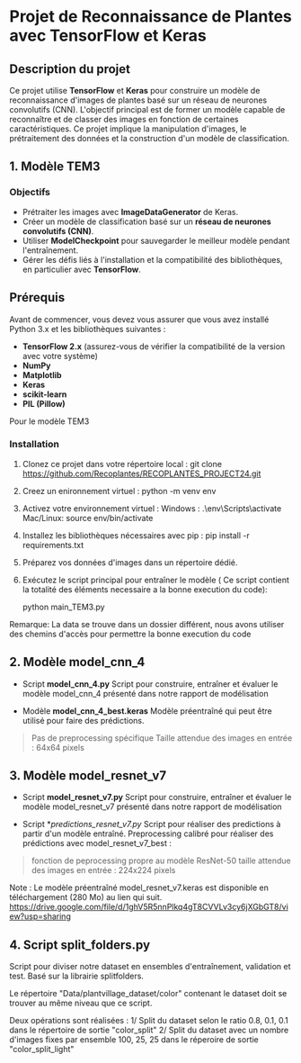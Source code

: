 # Projet de Reconnaissance de Plantes avec TensorFlow et Keras

## Description du projet

Ce projet utilise **TensorFlow** et **Keras** pour construire un modèle de reconnaissance d'images de plantes basé sur un réseau de neurones convolutifs (CNN). L'objectif principal est de former un modèle capable de reconnaître et de classer des images en fonction de certaines caractéristiques. Ce projet implique la manipulation d'images, le prétraitement des données et la construction d'un modèle de classification.

## 1. Modèle TEM3
### Objectifs 

- Prétraiter les images avec **ImageDataGenerator** de Keras.
- Créer un modèle de classification basé sur un **réseau de neurones convolutifs (CNN)**.
- Utiliser **ModelCheckpoint** pour sauvegarder le meilleur modèle pendant l'entraînement.
- Gérer les défis liés à l'installation et la compatibilité des bibliothèques, en particulier avec **TensorFlow**.

## Prérequis

Avant de commencer, vous devez vous assurer que vous avez installé Python 3.x et les bibliothèques suivantes :

- **TensorFlow 2.x** (assurez-vous de vérifier la compatibilité de la version avec votre système)
- **NumPy**
- **Matplotlib**
- **Keras**
- **scikit-learn**
- **PIL (Pillow)**

Pour le modèle TEM3
### Installation

1. Clonez ce projet dans votre répertoire local :
   git clone https://github.com/Recoplantes/RECOPLANTES_PROJECT24.git

2. Creez un enironnement virtuel :
    python -m venv env

3. Activez votre environnement virtuel :
    Windows : .\env\Scripts\activate
    Mac/Linux: source env/bin/activate

4. Installez les bibliothèques nécessaires avec pip :
    pip install -r requirements.txt

5. Préparez vos données d'images dans un répertoire dédié.

6. Exécutez le script principal pour entraîner le modèle ( Ce script contient la totalité des éléments necessaire a la bonne execution du code):

    python main_TEM3.py

Remarque: La data se trouve dans un dossier différent, nous avons utiliser des chemins d'accès pour permettre la bonne execution du code



## 2. Modèle model_cnn_4
   
   - Script **model_cnn_4.py**
   Script pour construire, entraîner et évaluer le modèle model_cnn_4 présenté dans notre rapport de modélisation

   - Modèle **model_cnn_4_best.keras**
   Modèle préentraîné qui peut être utilisé pour faire des prédictions.
   > Pas de preprocessing spécifique
   > Taille attendue des images en entrée : 64x64 pixels

   
## 3. Modèle model_resnet_v7
   
   - Script **model_resnet_v7.py**
   Script pour construire, entraîner et évaluer le modèle model_resnet_v7 présenté dans notre rapport de modélisation
   
   - Script **predictions_resnet_v7.py*
   Script pour réaliser des predictions à partir d'un modèle entraîné.
   Preprocessing calibré pour réaliser des prédictions avec model_resnet_v7_best :
   > fonction de peprocessing propre au modèle ResNet-50
   > taille attendue des images en entrée : 224x224 pixels

Note : Le modèle préentraîné model_resnet_v7.keras est disponible en téléchargement (280 Mo) au lien qui suit.
https://drive.google.com/file/d/1ghV5R5nnPlkq4gT8CVVLv3cy6jXGbGT8/view?usp=sharing

## 4. Script split_folders.py

Script pour diviser notre dataset en ensembles d'entraînement, validation et test.
Basé sur la librairie splitfolders.

Le répertoire "Data/plantvillage_dataset/color" contenant le dataset doit se 
trouver au même niveau que ce script.

Deux opérations sont réalisées :
1/  Split du dataset selon le ratio 0.8, 0.1, 0.1
    dans le répertoire de sortie "color_split"
2/  Split du dataset avec un nombre d'images fixes par ensemble 100, 25, 25
    dans le réperoire de sortie "color_split_light"


